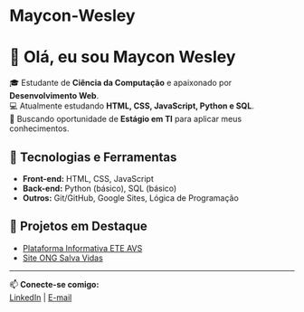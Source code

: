 # Maycon-Wesley
# 👋 Olá, eu sou Maycon Wesley

🎓 Estudante de **Ciência da Computação** e apaixonado por **Desenvolvimento Web**.  
💻 Atualmente estudando **HTML, CSS, JavaScript, Python e SQL**.  
🚀 Buscando oportunidade de **Estágio em TI** para aplicar meus conhecimentos.  

## 🔧 Tecnologias e Ferramentas
- **Front-end:** HTML, CSS, JavaScript
- **Back-end:** Python (básico), SQL (básico)
- **Outros:** Git/GitHub, Google Sites, Lógica de Programação

## 📂 Projetos em Destaque
  - [Plataforma Informativa ETE AVS](https://github.com/mayconwsdev/plataforma-informativa-ete-avs)
  - [Site ONG Salva Vidas](https://github.com/mayconwsdev/ong-salva-vidas-full)
---

📫 **Conecte-se comigo:**  
[LinkedIn](www.linkedin.com/in/mayconwesley) | [E-mail](mayconwesleydasilva139@gmail.com)
